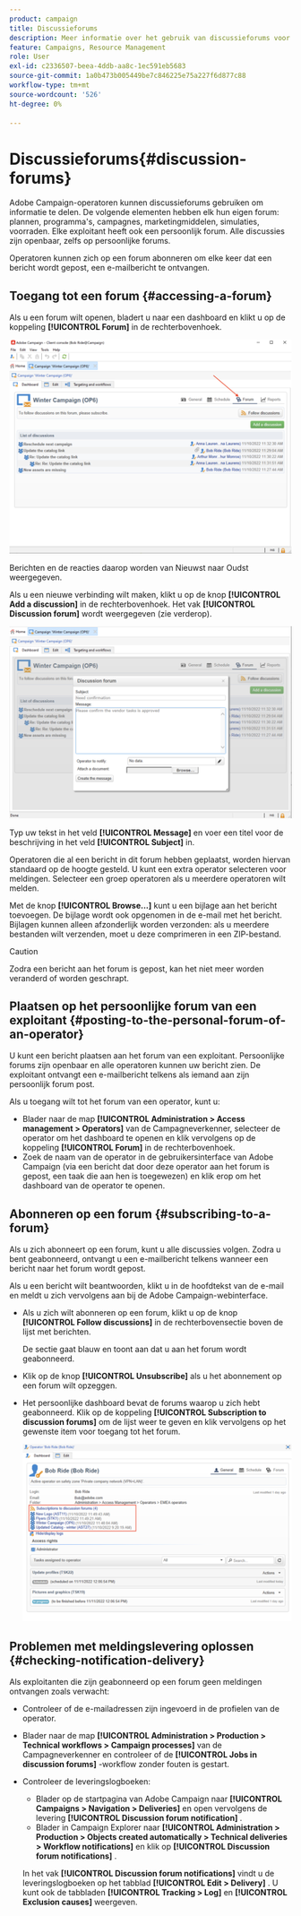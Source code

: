 ```yaml
---
product: campaign
title: Discussieforums
description: Meer informatie over het gebruik van discussieforums voor campagnes
feature: Campaigns, Resource Management
role: User
exl-id: c2336507-beea-4ddb-aa8c-1ec591eb5683
source-git-commit: 1a0b473b005449be7c846225e75a227f6d877c88
workflow-type: tm+mt
source-wordcount: '526'
ht-degree: 0%

---
```


# Discussieforums{#discussion-forums}

Adobe Campaign-operatoren kunnen discussieforums gebruiken om informatie te delen. De volgende elementen hebben elk hun eigen forum: plannen, programma&#39;s, campagnes, marketingmiddelen, simulaties, voorraden. Elke exploitant heeft ook een persoonlijk forum. Alle discussies zijn openbaar, zelfs op persoonlijke forums.

Operatoren kunnen zich op een forum abonneren om elke keer dat een bericht wordt gepost, een e-mailbericht te ontvangen.

## Toegang tot een forum {#accessing-a-forum}

Als u een forum wilt openen, bladert u naar een dashboard en klikt u op de koppeling **[!UICONTROL Forum]** in de rechterbovenhoek.

![](assets/mrm-forum-icon.png)

Berichten en de reacties daarop worden van Nieuwst naar Oudst weergegeven.

Als u een nieuwe verbinding wilt maken, klikt u op de knop **[!UICONTROL Add a discussion]** in de rechterbovenhoek. Het vak **[!UICONTROL Discussion forum]** wordt weergegeven (zie verderop).

![](assets/mrm-forum-new-thread.png)


Typ uw tekst in het veld **[!UICONTROL Message]** en voer een titel voor de beschrijving in het veld **[!UICONTROL Subject]** in.

Operatoren die al een bericht in dit forum hebben geplaatst, worden hiervan standaard op de hoogte gesteld. U kunt een extra operator selecteren voor meldingen. Selecteer een groep operatoren als u meerdere operatoren wilt melden.

Met de knop **[!UICONTROL Browse...]** kunt u een bijlage aan het bericht toevoegen. De bijlage wordt ook opgenomen in de e-mail met het bericht. Bijlagen kunnen alleen afzonderlijk worden verzonden: als u meerdere bestanden wilt verzenden, moet u deze comprimeren in een ZIP-bestand.

>[!CAUTION]
>
>Zodra een bericht aan het forum is gepost, kan het niet meer worden veranderd of worden geschrapt.

## Plaatsen op het persoonlijke forum van een exploitant {#posting-to-the-personal-forum-of-an-operator}

U kunt een bericht plaatsen aan het forum van een exploitant. Persoonlijke forums zijn openbaar en alle operatoren kunnen uw bericht zien. De exploitant ontvangt een e-mailbericht telkens als iemand aan zijn persoonlijk forum post.

Als u toegang wilt tot het forum van een operator, kunt u:

* Blader naar de map **[!UICONTROL Administration > Access management > Operators]** van de Campagneverkenner, selecteer de operator om het dashboard te openen en klik vervolgens op de koppeling **[!UICONTROL Forum]** in de rechterbovenhoek.
* Zoek de naam van de operator in de gebruikersinterface van Adobe Campaign (via een bericht dat door deze operator aan het forum is gepost, een taak die aan hen is toegewezen) en klik erop om het dashboard van de operator te openen.

## Abonneren op een forum {#subscribing-to-a-forum}

Als u zich abonneert op een forum, kunt u alle discussies volgen. Zodra u bent geabonneerd, ontvangt u een e-mailbericht telkens wanneer een bericht naar het forum wordt gepost.

Als u een bericht wilt beantwoorden, klikt u in de hoofdtekst van de e-mail en meldt u zich vervolgens aan bij de Adobe Campaign-webinterface.

* Als u zich wilt abonneren op een forum, klikt u op de knop **[!UICONTROL Follow discussions]** in de rechterbovensectie boven de lijst met berichten.

  De sectie gaat blauw en toont aan dat u aan het forum wordt geabonneerd.

* Klik op de knop **[!UICONTROL Unsubscribe]** als u het abonnement op een forum wilt opzeggen.

* Het persoonlijke dashboard bevat de forums waarop u zich hebt geabonneerd. Klik op de koppeling **[!UICONTROL Subscription to discussion forums]** om de lijst weer te geven en klik vervolgens op het gewenste item voor toegang tot het forum.

  ![](assets/forum-subscribed.png)


## Problemen met meldingslevering oplossen {#checking-notification-delivery}

Als exploitanten die zijn geabonneerd op een forum geen meldingen ontvangen zoals verwacht:

* Controleer of de e-mailadressen zijn ingevoerd in de profielen van de operator.
* Blader naar de map **[!UICONTROL Administration > Production > Technical workflows > Campaign processes]** van de Campagneverkenner en controleer of de **[!UICONTROL Jobs in discussion forums]** -workflow zonder fouten is gestart.
* Controleer de leveringslogboeken:

   * Blader op de startpagina van Adobe Campaign naar **[!UICONTROL Campaigns > Navigation > Deliveries]** en open vervolgens de levering **[!UICONTROL Discussion forum notification]** .
   * Blader in Campaign Explorer naar **[!UICONTROL Administration > Production > Objects created automatically > Technical deliveries > Workflow notifications]** en klik op **[!UICONTROL Discussion forum notifications]** .

  In het vak **[!UICONTROL Discussion forum notifications]** vindt u de leveringslogboeken op het tabblad **[!UICONTROL Edit > Delivery]** . U kunt ook de tabbladen **[!UICONTROL Tracking > Log]** en **[!UICONTROL Exclusion causes]** weergeven.
